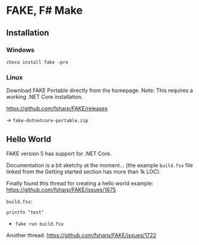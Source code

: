 # FAKE, F# Make

## Installation

### Windows

`choco install fake -pre`

### Linux

Download FAKE Portable directly from the homepage. Note: This requires a working .NET Core installation.

https://github.com/fsharp/FAKE/releases

-> `fake-dotnetcore-portable.zip`

## Hello World

FAKE version 5 has support for .NET Core.

Documentation is a bit sketchy at the moment... (the example `build.fsx` file linked from the Getting started section has more than 1k LOC).

Finally found this thread for creating a hello world example: https://github.com/fsharp/FAKE/issues/1675

`build.fsx`:
```
printfn "test"
```

- `fake run build.fsx`

Another thread: https://github.com/fsharp/FAKE/issues/1722
